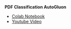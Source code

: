 **PDF Classification AutoGluon**
- [Colab Notebook](https://colab.research.google.com/drive/1pixdT_W48VJuLOrV23H2TOI4bAPKx-eS#scrollTo=5lR5MM2RnvQ9)
- [Youtube Video](https://youtu.be/4AlYZNIxtjA)
